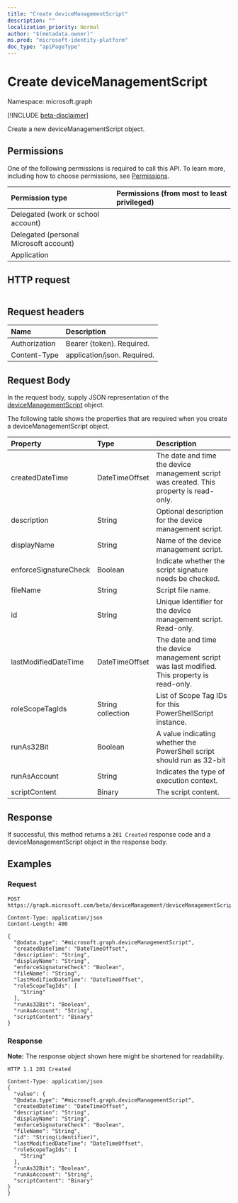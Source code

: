 ```yaml
---
title: "Create deviceManagementScript"
description: ""
localization_priority: Normal
author: "$(metadata.owner)"
ms.prod: "microsoft-identity-platform"
doc_type: "apiPageType"
---
```


# Create deviceManagementScript

Namespace: microsoft.graph

[!INCLUDE [beta-disclaimer](../../includes/beta-disclaimer.md)]

Create a new deviceManagementScript object.

## Permissions

One of the following permissions is required to call this API. To learn more, including how to choose permissions, see [Permissions](/graph/permissions-reference).

| Permission type                        | Permissions (from most to least privileged) |
| :------------------------------------- | :------------------------------------------ |
| Delegated (work or school account)     |                                             |
| Delegated (personal Microsoft account) |                                             |
| Application                            |                                             |

## HTTP request

<!-- {
  "blockType": "ignored"
}
-->

```http

```

## Request headers

| Name          | Description                 |
| :------------ | :-------------------------- |
| Authorization | Bearer {token}. Required.   |
| Content-Type  | application/json. Required. |

## Request Body

In the request body, supply JSON representation of the [deviceManagementScript](../resources/intune-devicemanagementscript.md) object.

<!-- Actions and Functions -->

<!-- CRUD Methods -->

The following table shows the properties that are required when you create a deviceManagementScript object.

| Property              | Type              | Description                                                                                   |
| :-------------------- | :---------------- | :-------------------------------------------------------------------------------------------- |
| createdDateTime       | DateTimeOffset    | The date and time the device management script was created. This property is read-only.       |
| description           | String            | Optional description for the device management script.                                        |
| displayName           | String            | Name of the device management script.                                                         |
| enforceSignatureCheck | Boolean           | Indicate whether the script signature needs be checked.                                       |
| fileName              | String            | Script file name.                                                                             |
| id                    | String            | Unique Identifier for the device management script. Read-only.                                |
| lastModifiedDateTime  | DateTimeOffset    | The date and time the device management script was last modified. This property is read-only. |
| roleScopeTagIds       | String collection | List of Scope Tag IDs for this PowerShellScript instance.                                     |
| runAs32Bit            | Boolean           | A value indicating whether the PowerShell script should run as 32-bit                         |
| runAsAccount          | String            | Indicates the type of execution context.                                                      |
| scriptContent         | Binary            | The script content.                                                                           |

## Response

If successful, this method returns a `201 Created` response code and a deviceManagementScript object in the response body.

## Examples

### Request

<!-- {
  "blockType": "request",
  "name": "create_devicemanagementscript"
}
-->

```http
POST https://graph.microsoft.com/beta/deviceManagement/deviceManagementScripts/{id}

Content-Type: application/json
Content-Length: 400

{
  "@odata.type": "#microsoft.graph.deviceManagementScript",
  "createdDateTime": "DateTimeOffset",
  "description": "String",
  "displayName": "String",
  "enforceSignatureCheck": "Boolean",
  "fileName": "String",
  "lastModifiedDateTime": "DateTimeOffset",
  "roleScopeTagIds": [
    "String"
  ],
  "runAs32Bit": "Boolean",
  "runAsAccount": "String",
  "scriptContent": "Binary"
}

```

### Response

**Note:** The response object shown here might be shortened for readability.

<!-- {
  "blockType": "response",
  "truncated": true,
  "@odata.type": "microsoft.management.services.api.deviceManagementScript"
}
-->

```http
HTTP 1.1 201 Created

Content-Type: application/json
{
  "value": {
  "@odata.type": "#microsoft.graph.deviceManagementScript",
  "createdDateTime": "DateTimeOffset",
  "description": "String",
  "displayName": "String",
  "enforceSignatureCheck": "Boolean",
  "fileName": "String",
  "id": "String(identifier)",
  "lastModifiedDateTime": "DateTimeOffset",
  "roleScopeTagIds": [
    "String"
  ],
  "runAs32Bit": "Boolean",
  "runAsAccount": "String",
  "scriptContent": "Binary"
}
}

```
